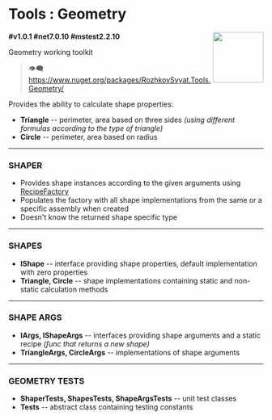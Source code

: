 # Tools : Geometry

<img align="right" width="100" height="100" src="https://github.com/rozhkovsvyat/Tools.Geometry/assets/71471748/8b327452-8d36-43c8-afca-6c34e76450de">

**#v1.0.1 #net7.0.10 #mstest2.2.10**

Geometry working toolkit

> :eye_speech_bubble: https://www.nuget.org/packages/RozhkovSvyat.Tools.Geometry/

Provides the ability to calculate shape properties:
* **Triangle** -- perimeter, area based on three sides _(using different formulas according to the type of triangle)_
* **Circle** -- perimeter, area based on radius

---

### SHAPER

* Provides shape instances according to the given arguments using [RecipeFactory](https://github.com/rozhkovsvyat/Tools.RecipeFactory)
* Populates the factory with all shape implementations from the same or a specific assembly when created
* Doesn't know the returned shape specific type

---

### SHAPES

* **IShape** -- interface providing shape properties, default implementation with zero properties
* **Triangle, Circle** -- shape implementations containing static and non-static calculation methods

---

### SHAPE ARGS

* **IArgs, IShapeArgs** -- interfaces providing shape arguments and a static recipe _(func that returns a new shape)_
* **TriangleArgs, CircleArgs** -- implementations of shape arguments

---

### GEOMETRY TESTS

* **ShaperTests, ShapesTests, ShapeArgsTests** -- unit test classes
* **Tests** -- abstract class containing testing constants
